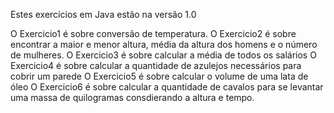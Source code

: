 Estes exercícios em Java estão na versão 1.0

O Exercicio1 é sobre conversão de temperatura.
O Exercicio2 é sobre encontrar a maior e menor altura, média da altura dos homens e o número de mulheres.
O Exercicio3 é sobre calcular a média de todos os salários
O Exercicio4 é sobre calcular a quantidade de azulejos necessários para cobrir um parede
O Exercicio5 é sobre calcular o volume de uma lata de óleo
O Exercicio6 é sobre calcular a quantidade de cavalos para se levantar uma massa de quilogramas consdierando a altura e tempo.
